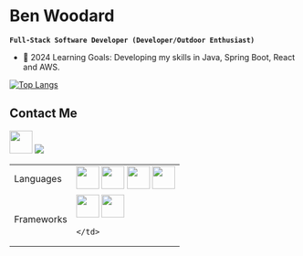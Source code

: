 # Ben Woodard

**`Full-Stack Software Developer (Developer/Outdoor Enthusiast)`**

-  🧠 2024 Learning Goals: Developing my skills in Java, Spring Boot, React and AWS.


[![Top Langs](https://github-readme-stats.vercel.app/api/top-langs/?username=ben-woodard&layout=compact)](https://github.com/anuraghazra/github-readme-stats)

## Contact Me

<a href="https://www.linkedin.com/in/benjaminwoodard//"><img src="https://www.vectorlogo.zone/logos/linkedin/linkedin-icon.svg" width="40" height="40"/></a>
<a href = "mailto: benjaminwoodard93@gmail.com"><img src="https://img.shields.io/badge/-Gmail-%23333?style=for-the-badge&logo=gmail&logoColor=white" target="_blank" ></a>

<table>
  <tr>
    <td>Languages</td>
    <td>
      <img src="https://cdn.jsdelivr.net/gh/devicons/devicon/icons/java/java-original.svg" height="40" width="40"/>
      <img src="https://cdn.jsdelivr.net/gh/devicons/devicon/icons/javascript/javascript-original.svg" height="40" width="40"/>
      <img src="https://cdn.jsdelivr.net/gh/devicons/devicon/icons/html5/html5-original-wordmark.svg" height="40" width="40"/>
      <img src="https://cdn.jsdelivr.net/gh/devicons/devicon/icons/css3/css3-original-wordmark.svg" height="40" width="40"/>
    </td>
  </tr>
  <tr>
    <td>Frameworks</td>
    <td>
      <img src="https://cdn.jsdelivr.net/gh/devicons/devicon/icons/spring/spring-original.svg" height="40" width="40"/>
      <img src="https://cdn.jsdelivr.net/gh/devicons/devicon/icons/react/react-original.svg"  height="40" width="40"/>

    </td>
  </tr>
</table>
